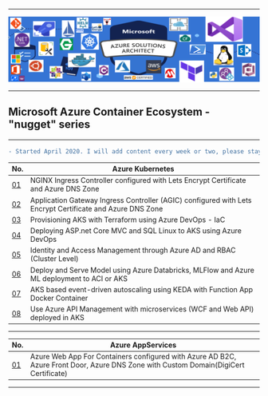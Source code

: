 ----------------------------------------------------------------------------------------------

![alt text](https://github.com/GBuenaflor/01azure/blob/master/Picture2.png)

----------------------------------------------------------------------------------------------
##  Microsoft Azure Container Ecosystem - "nugget" series
----------------------------------------------------------------------------------------------

```diff
- Started April 2020. I will add content every week or two, please stay tuned.
```

 

 | No.                                                                        | Azure Kubernetes                                                                         |
 | -------------------------------------------------------------------------- | -----------------------------------------------------------------------------------------|
 | [01](https://github.com/GBuenaflor/01azure-aks-ingresscontroller-https/) | NGINX Ingress Controller configured with Lets Encrypt Certificate and Azure DNS Zone  |
 | [02](https://github.com/GBuenaflor/01azure-aks-ingresscontroller-agic/) | Application Gateway Ingress Controller (AGIC) configured with Lets Encrypt Certificate and Azure DNS Zone |
 | [03](https://github.com/GBuenaflor/01azure-aks-terraform-iac)  | Provisioning AKS with Terraform using Azure DevOps - IaC  | 
 | [04](https://github.com/GBuenaflor/01azure-asp.netcore-mvc-sql-aks/)  | Deploying ASP.net Core MVC and SQL Linux to AKS using Azure DevOps  |  
 | [05](https://github.com/GBuenaflor/01azure-aks-azure-ad-integration/) | Identity and Access Management through Azure AD and RBAC (Cluster Level) |    
 | [06](https://github.com/GBuenaflor/01azure-aks-databricks-mlflow-azureML-deployment/) | Deploy and Serve Model using Azure Databricks, MLFlow and Azure ML deployment to ACI or AKS |     
  | [07](https://github.com/GBuenaflor/01azure-aks-keda/) | AKS based event-driven autoscaling using KEDA with Function App Docker Container |
  | [08](https://github.com/GBuenaflor/01azure-aks-apimanagement/) | Use Azure API Management with microservices (WCF and Web API) deployed in AKS |
   
 
 ----------------------------------------------------------------------------------------------
 

 | No.                                                                        | Azure AppServices                                                                       |
 | -------------------------------------------------------------------------- | ----------------------------------------------------------------------------------------|
 | [01](https://github.com/GBuenaflor/01azure-appservices-webapp4container-b2c/) | Azure Web App For Containers configured with Azure AD B2C, Azure Front Door, Azure DNS Zone with Custom Domain(DigiCert Certificate) |
               
   
 ----------------------------------------------------------------------------------------------
 
  
 
   
    

 
   
   
   
   
   
